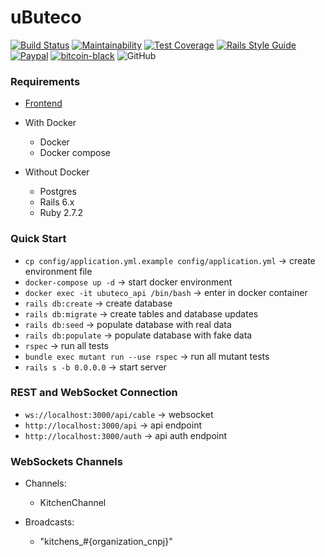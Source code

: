 # uButeco

[![Build Status](https://travis-ci.org/Sartori-RIA/ubuteco_api.svg?branch=master)](https://travis-ci.org/Sartori-RIA/ubuteco_api)
[![Maintainability](https://api.codeclimate.com/v1/badges/5b3164bf7155c93f2b40/maintainability)](https://codeclimate.com/github/Sartori-RIA/ubuteco_api/maintainability)
[![Test Coverage](https://api.codeclimate.com/v1/badges/5b3164bf7155c93f2b40/test_coverage)](https://codeclimate.com/github/Sartori-RIA/ubuteco_api/test_coverage)
[![Rails Style Guide](https://img.shields.io/badge/code_style-rubocop-brightgreen.svg)](https://github.com/rubocop-hq/rubocop-rails)
[![Paypal](https://img.shields.io/badge/support-PayPal-blue?logo=PayPal&style=flat-square&label=Donate)](https://www.paypal.com/donate?hosted_button_id=AVLYA9GPR8C6E)
[![bitcoin-black](https://img.shields.io/badge/btc-18piQ9NhZhBm1Msba9sFfffVxfjxFLX5Mr-informational)](https://github.com/Sartori-RIA/ubuteco/blob/master/bitcoin-address.txt)
![GitHub](https://img.shields.io/github/license/sartori-ria/ubuteco_api)

### Requirements

+ [Frontend](https://github.com/Sartori-RIA/restaurant_manager_spa)
  
+ With Docker
  + Docker
  + Docker compose
  
+ Without Docker
  + Postgres
  + Rails 6.x
  + Ruby 2.7.2

### Quick Start

+ `cp config/application.yml.example config/application.yml` -> create environment file
+ `docker-compose up -d` -> start docker environment
+ `docker exec -it ubuteco_api /bin/bash` -> enter in docker container
+ `rails db:create` -> create database
+ `rails db:migrate` -> create tables and database updates
+ `rails db:seed` -> populate database with real data
+ `rails db:populate` -> populate database with fake data
+ `rspec` -> run all tests
+ `bundle exec mutant run --use rspec` -> run all mutant tests
+ `rails s -b 0.0.0.0` -> start server

### REST and WebSocket Connection

+ `ws://localhost:3000/api/cable` -> websocket
+ `http://localhost:3000/api` -> api endpoint
+ `http://localhost:3000/auth` -> api auth endpoint

### WebSockets Channels

+ Channels:
    + KitchenChannel
    
+ Broadcasts:
    + "kitchens_#{organization_cnpj}"
